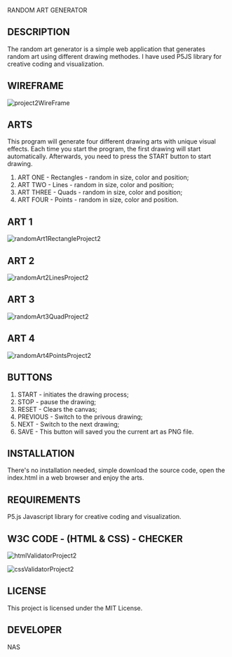 RANDOM ART GENERATOR

## DESCRIPTION

The random art generator is a simple web application that generates random art using different drawing methodes. I have used P5JS library for creative coding and visualization.

## WIREFRAME

![project2WireFrame](https://github.com/naskhan23/project22/assets/147349178/85e7d5a9-c8b3-4324-816d-76c7461763a5)

## ARTS

This program will generate four different drawing arts with unique visual effects. Each time you start the program, the first drawing will start automatically. Afterwards, you need to press the START button to start drawing.

1) ART ONE - Rectangles - random in size, color and position;
2) ART TWO - Lines - random in size, color and position;
3) ART THREE - Quads - random in size, color and position;
4) ART FOUR - Points - random in size, color and position.

## ART 1

![randomArt1RectangleProject2](https://github.com/naskhan23/project22/assets/147349178/6f3944fd-369b-41a9-88c1-cd642683ab06)

## ART 2

![randomArt2LinesProject2](https://github.com/naskhan23/project22/assets/147349178/97e71910-a585-4c31-98be-408c984f21a2)

## ART 3

![randomArt3QuadProject2](https://github.com/naskhan23/project22/assets/147349178/2b76699b-1334-4563-8e93-e4033c552489)

## ART 4

![randomArt4PointsProject2](https://github.com/naskhan23/project22/assets/147349178/c26b0d49-9b64-4798-a12e-b96ca554d1f5)


## BUTTONS

1) START - initiates the drawing process;
2) STOP - pause the drawing;
3) RESET - Clears the canvas;
4) PREVIOUS - Switch to the privous drawing;
5) NEXT - Switch to the next drawing;
6) SAVE - This button will saved you the current art as PNG file.

## INSTALLATION

There's no installation needed, simple download the source code, open the index.html in a web browser and enjoy the arts.

## REQUIREMENTS

P5.js Javascript library for creative coding and visualization.

## W3C CODE - (HTML & CSS) - CHECKER

![htmlValidatorProject2](https://github.com/naskhan23/project22/assets/147349178/34eeafae-0414-4889-81d6-9dfee8830ddc)

![cssValidatorProject2](https://github.com/naskhan23/project22/assets/147349178/f249e565-bd4b-43fc-bacb-3696276b05a7)

## LICENSE 

This project is licensed under the MIT License.

## DEVELOPER

NAS

